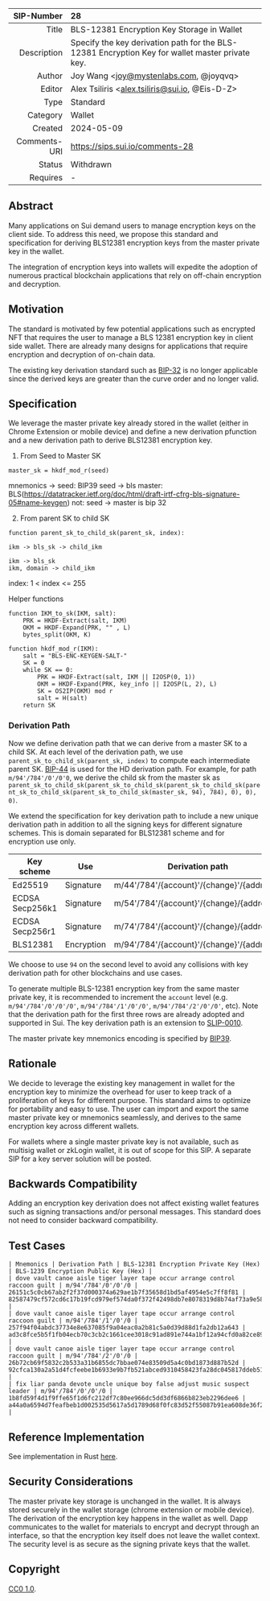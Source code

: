 | SIP-Number          | 28 |
| ---:                | :--- |
| Title               | BLS-12381 Encryption Key Storage in Wallet |
| Description         | Specify the key derivation path for the BLS-12381 Encryption Key for wallet master private key. |
| Author              | Joy Wang \<joy@mystenlabs.com, @joyqvq\> |
| Editor              | Alex Tsiliris \<alex.tsiliris@sui.io, @Eis-D-Z\> |
| Type                | Standard |
| Category            | Wallet |
| Created             | 2024-05-09 |
| Comments-URI        | https://sips.sui.io/comments-28 |
| Status              | Withdrawn |
| Requires            | - |

## Abstract

Many applications on Sui demand users to manage encryption keys on the client side. To address this need, we propose this standard and specification for deriving BLS12381 encryption keys from the master private key in the wallet. 

The integration of encryption keys into wallets will expedite the adoption of numerous practical blockchain applications that rely on off-chain encryption and decryption. 

## Motivation

The standard is motivated by few potential applications such as encrypted NFT that requires the user to manage a BLS 12381 encryption key in client side wallet. There are already many designs for applications that require encryption and decryption of on-chain data. 

The existing key derivation standard such as [BIP-32](https://github.com/bitcoin/bips/blob/master/bip-0032.mediawiki) is no longer applicable since the derived keys are greater than the curve order and no longer valid. 

## Specification

We leverage the master private key already stored in the wallet (either in Chrome Extension or mobile device) and define a new derivation pfunction and a new derivation path to derive BLS12381 encryption key. 

1. From Seed to Master SK
```
master_sk = hkdf_mod_r(seed)
```
mnemonics -> seed: BIP39
seed -> bls master: BLS(https://datatracker.ietf.org/doc/html/draft-irtf-cfrg-bls-signature-05#name-keygen)
not: seed -> master is bip 32

2. From parent SK to child SK
```
function parent_sk_to_child_sk(parent_sk, index): 

ikm -> bls_sk -> child_ikm

ikm -> bls_sk 
ikm, domain -> child_ikm
```
index: 1 < index <= 255

Helper functions

```
function IKM_to_sk(IKM, salt):
    PRK = HKDF-Extract(salt, IKM)
    OKM = HKDF-Expand(PRK, "" , L)
    bytes_split(OKM, K)
```

```
function hkdf_mod_r(IKM): 
    salt = "BLS-ENC-KEYGEN-SALT-"
    SK = 0
    while SK == 0:
        PRK = HKDF-Extract(salt, IKM || I2OSP(0, 1))
        OKM = HKDF-Expand(PRK, key_info || I2OSP(L, 2), L)
        SK = OS2IP(OKM) mod r
        salt = H(salt)
    return SK
```

### Derivation Path

Now we define derivation path that we can derive from a master SK to a child SK. At each level of the derivation path, we use `parent_sk_to_child_sk(parent_sk, index)` to compute each intermediate parent SK. [BIP-44](https://github.com/bitcoin/bips/blob/master/bip-0044.mediawiki) is used for the HD derivation path. For example, for path `m/94'/784'/0'/0'0`, we derive the child sk from the master sk as `parent_sk_to_child_sk(parent_sk_to_child_sk(parent_sk_to_child_sk(parent_sk_to_child_sk(parent_sk_to_child_sk(master_sk, 94), 784), 0), 0), 0)`.

We extend the specification for key derivation path to include a new unique derivation path in addition to all the signing keys for different signature schemes. This is domain separated for BLS12381 scheme and for encryption use only. 

| Key scheme  | Use |  Derivation path  |
|---|---|---|
| Ed25519 |  Signature | m/44'/784'/{account}'/{change}'/{address}' |
| ECDSA Secp256k1  | Signature | m/54'/784'/{account}'/{change}/{address} |
| ECDSA Secp256r1  | Signature |  m/74'/784'/{account}'/{change}/{address} |
| BLS12381  | Encryption | m/94'/784'/{account}'/{change}'/{address}' |

We choose to use `94` on the second level to avoid any collisions with key derivation path for other blockchains and use cases. 

To generate multiple BLS-12381 encryption key from the same master private key, it is recommended to increment the `account` level (e.g. `m/94'/784'/0'/0'/0'`, `m/94'/784'/1'/0'/0'`, `m/94'/784'/2'/0'/0'`, etc). Note that the derivation path for the first three rows are already adopted and supported in Sui. The key derivation path is an extension to [SLIP-0010](https://github.com/satoshilabs/slips/blob/master/slip-0010.md). 

The master private key mnemonics encoding is specified by [BIP39](https://github.com/bitcoin/bips/blob/master/bip-0039.mediawiki). 

## Rationale

We decide to leverage the existing key management in wallet for the encryption key to minimize the overhead for user to keep track of a proliferation of keys for different purpose. This standard aims to optimize for portability and easy to use. The user can import and export the same master private key or mnemonics seamlessly, and derives to the same encryption key across different wallets. 

For wallets where a single master private key is not available, such as multisig wallet or zkLogin wallet, it is out of scope for this SIP. A separate SIP for a key server solution will be posted. 

## Backwards Compatibility

Adding an encryption key derivation does not affect existing wallet features such as signing transactions and/or personal messages. This standard does not need to consider backward compatibility.

## Test Cases

```
| Mnemonics | Derivation Path | BLS-12381 Encryption Private Key (Hex) | BLS-1239 Encryption Public Key (Hex) | 
| dove vault canoe aisle tiger layer tape occur arrange control raccoon guilt | m/94'/784'/0'/0'/0 | 26151c5c0cb67ab2f2f37d000374a629ae1b7f35658d1bd5af4954e5c7ff8f81 | 82587479cf572cd6c17b19fcd979ef574da0f372f42498db7e8078319d8b74af73a9e583b54e9113111ada9301e0231a |
| dove vault canoe aisle tiger layer tape occur arrange control raccoon guilt | m/94'/784'/1'/0'/0 | 257f94f04abdc37734e8e637085f9a04eac0a2b81c5a0d39d88d1fa2db12a643 | ad3c8fce5b5f1fb04ecb70c3cb2c1661cee3018c91ad891e744a1bf12a94cfd0a82ce899d459fab06be57ec430e16423 |
| dove vault canoe aisle tiger layer tape occur arrange control raccoon guilt | m/94'/784'/2'/0'/0 | 26b72cb69f5832c2b533a31b6855dc7bbae074e83509d5a4c0bd1873d887b52d | 92cfca130a2a51d4fcfeebe1b6933e9b7fb521abced9310458423fa28dc045817ddeb51cb866eba22c8f6e41ecbb58d5 |
| fix liar panda devote uncle unique boy false adjust music suspect leader | m/94'/784'/0'/0'/0 | 1b8fd59f4d1f9ffe65f1d6fc212df7c80ee966dc5dd3df6866b823eb2296dee6 | a44a0a6594d7feafbeb1d002535d5617a5d1789d68f0fc83d52f55087b91ea608de36f2765429def04661d13ea74f293 |
```

## Reference Implementation

See implementation in Rust [here](https://github.com/MystenLabs/encrypted-nft-poc/blob/main/cli/README.md#generate-and-derive-encryption-key). 

## Security Considerations

The master private key storage is unchanged in the wallet. It is always stored securely in the wallet storage (chrome extension or mobile device). The derivation of the encryption key happens in the wallet as well. Dapp communicates to the wallet for materials to encrypt and decrypt through an interface, so that the encryption key itself does not leave the wallet context. The security level is as secure as the signing private keys that the wallet. 

## Copyright

[CC0 1.0](../LICENSE.md).
